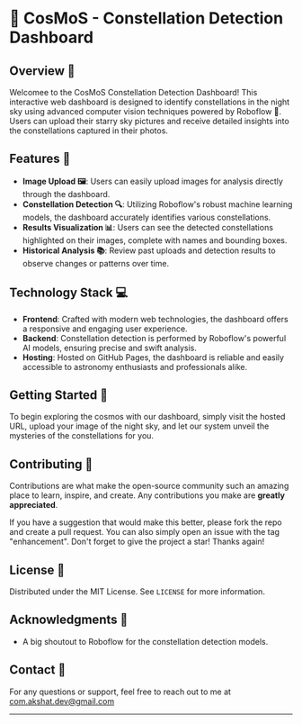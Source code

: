 # 🌌 CosMoS - Constellation Detection Dashboard

## Overview 📜

Welcomee to the CosMoS Constellation Detection Dashboard! This interactive web dashboard is designed to identify constellations in the night sky using advanced computer vision techniques powered by Roboflow 🤖. Users can upload their starry sky pictures and receive detailed insights into the constellations captured in their photos.

## Features 🚀

- **Image Upload 🖼️**: Users can easily upload images for analysis directly through the dashboard.
- **Constellation Detection 🔍**: Utilizing Roboflow's robust machine learning models, the dashboard accurately identifies various constellations.
- **Results Visualization 📊**: Users can see the detected constellations highlighted on their images, complete with names and bounding boxes.
- **Historical Analysis 📚**: Review past uploads and detection results to observe changes or patterns over time.

## Technology Stack 💻

- **Frontend**: Crafted with modern web technologies, the dashboard offers a responsive and engaging user experience.
- **Backend**: Constellation detection is performed by Roboflow's powerful AI models, ensuring precise and swift analysis.
- **Hosting**: Hosted on GitHub Pages, the dashboard is reliable and easily accessible to astronomy enthusiasts and professionals alike.

## Getting Started 🏁

To begin exploring the cosmos with our dashboard, simply visit the hosted URL, upload your image of the night sky, and let our system unveil the mysteries of the constellations for you.

## Contributing 🤝

Contributions are what make the open-source community such an amazing place to learn, inspire, and create. Any contributions you make are **greatly appreciated**.

If you have a suggestion that would make this better, please fork the repo and create a pull request. You can also simply open an issue with the tag "enhancement".
Don't forget to give the project a star! Thanks again!

## License 📄

Distributed under the MIT License. See `LICENSE` for more information.

## Acknowledgments 🎉

- A big shoutout to Roboflow for the constellation detection models.

## Contact 📧

For any questions or support, feel free to reach out to me at com.akshat.dev@gmail.com

---
